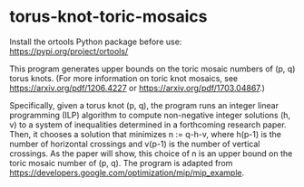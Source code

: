 # torus-knot-toric-mosaics
Install the ortools Python package before use: https://pypi.org/project/ortools/

This program generates upper bounds on the toric mosaic numbers of (p, q) torus knots. (For more information on toric knot mosaics, see https://arxiv.org/pdf/1206.4227 or https://arxiv.org/pdf/1703.04867.)

Specifically, given a torus knot (p, q), the program runs an integer linear programming (ILP) algorithm to compute non-negative integer solutions (h, v) to a system of inequalities determined in a forthcoming research paper. Then, it chooses a solution that minimizes n := q-h-v, where h(p-1) is the number of horizontal crossings and v(p-1) is the number of vertical crossings. As the paper will show, this choice of n is an upper bound on the toric mosaic number of (p, q). The program is adapted from https://developers.google.com/optimization/mip/mip_example.

